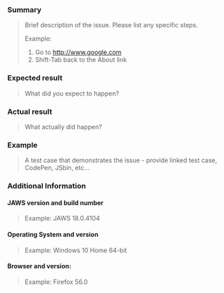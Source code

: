### Summary

> Brief description of the issue. Please list any specific steps.
> 
> Example:
> 1. Go to http://www.google.com
> 2. Shift-Tab back to the About link

### Expected result

> What did you expect to happen?

### Actual result

> What actually did happen?

### Example

> A test case that demonstrates the issue - provide linked test case, CodePen, JSbin, etc...

### Additional Information

#### JAWS version and build number

> Example: JAWS 18.0.4104
 
#### Operating System and version

> Example: Windows 10 Home 64-bit

#### Browser and version:

> Example: Firefox 56.0
